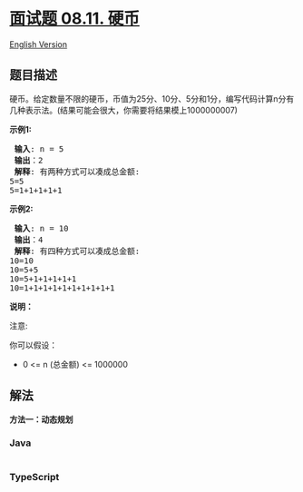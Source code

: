 # [面试题 08.11. 硬币](https://leetcode.cn/problems/coin-lcci)

[English Version](/lcci/08.11.Coin/README_EN.md)

## 题目描述

<!-- 这里写题目描述 -->
<p>硬币。给定数量不限的硬币，币值为25分、10分、5分和1分，编写代码计算n分有几种表示法。(结果可能会很大，你需要将结果模上1000000007)</p>
<p> <strong>示例1:</strong></p>
<pre>
<strong> 输入</strong>: n = 5
<strong> 输出</strong>：2
<strong> 解释</strong>: 有两种方式可以凑成总金额:
5=5
5=1+1+1+1+1
</pre>
<p> <strong>示例2:</strong></p>
<pre>
<strong> 输入</strong>: n = 10
<strong> 输出</strong>：4
<strong> 解释</strong>: 有四种方式可以凑成总金额:
10=10
10=5+5
10=5+1+1+1+1+1
10=1+1+1+1+1+1+1+1+1+1
</pre>
<p> <strong>说明：</strong></p>
<p>注意:</p>
<p>你可以假设：</p>
<ul>
    <li>0 &lt;= n (总金额) &lt;= 1000000</li>
</ul>

## 解法

**方法一：动态规划**

### **Java**

```java

```

### **TypeScript**
